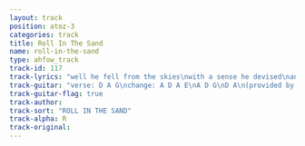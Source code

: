 ```yaml
---
layout: track
position: atoz-3
categories: track
title: Roll In The Sand
name: roll-in-the-sand
type: ahfow_track
track-id: 117
track-lyrics: "well he fell from the skies\nwith a sense he devised\nand he dropped out of school\nwith his evil sunglasses\n\nand the desert he crossed\nwas a picture to see\nroll in the sand\nhe had it all in his hand\n\n(chorus)\nyou're gonna live forever\nwe can see you roll in the sand\n\nhe was a bungling thief\nturning fiction to fact\nand back at the hill\nthey want him to act\n\n(chorus)"
track-guitar: "verse: D A G\nchange: A D A E\nA D G\nD A\n(provided by brad)"
track-guitar-flag: true
track-author: 
track-sort: "ROLL IN THE SAND"
track-alpha: R
track-original: 
---
```

